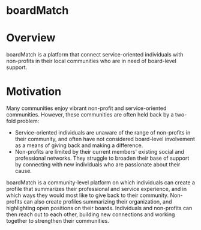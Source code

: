 # boardMatch

# Overview

boardMatch is a platform that connect service-oriented individuals with
non-profits in their local communities who are in need of board-level support.

# Motivation

Many communities enjoy vibrant non-profit and service-oriented communities.
However, these communities are often held back by a two-fold problem:

* Service-oriented individuals are unaware of the range of non-profits in their
    community, and often have not considered board-level involvement as a means
    of giving back and making a difference.
* Non-profits are limited by their current members' existing social and
    professional networks. They struggle to broaden their base of support by
    connecting with new individuals who are passionate about their cause.

boardMatch is a community-level platform on which individuals can create a
profile that summarizes their professional and service experience, and in which
ways they would most like to give back to their community. Non-profits can also
create profiles summarizing their organization, and highlighting open positions
on their boards. Individuals and non-profits can then reach out to each other,
building new connections and working together to strengthen their communities.


